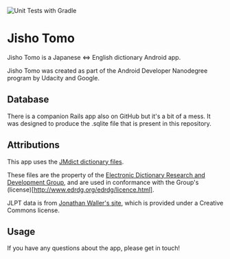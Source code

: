 ![Unit Tests with Gradle](https://github.com/sienatime/JishoTomo/workflows/Unit%20Tests%20with%20Gradle/badge.svg)

# Jisho Tomo

Jisho Tomo is a Japanese <=> English dictionary Android app.

Jisho Tomo was created as part of the Android Developer Nanodegree program by Udacity and Google.

## Database

There is a companion Rails app also on GitHub but it's a bit of a mess. It was designed to produce the .sqlite file
that is present in this repository. 

## Attributions

This app uses the [JMdict dictionary files](http://www.edrdg.org/jmdict/j_jmdict.html).

These files are the property of the [Electronic Dictionary Research and Development Group](http://www.edrdg.org/),
and are used in conformance with the Group's (license)[http://www.edrdg.org/edrdg/licence.html].

JLPT data is from [Jonathan Waller's site](http://www.tanos.co.uk/jlpt/), which is provided under a Creative Commons license.

## Usage

If you have any questions about the app, please get in touch!
